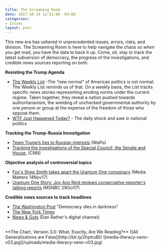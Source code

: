 ```yaml
---
title: The Screaming Room
date: 2017-10-14 12:51:00 -04:00
categories:
- Issues
layout: post
---
```


This new era has ushered in unprecedented issues, errors, risks, and division. The Screaming Room is here to help navigate the chaos so *when* you get mad, you have the data to back it up. Come, sit, stay to track the latest subversion of democracy, the progress of the investigations, and credible news sources reporting on both.

**Resisting the Trump Agenda**
* [The Weekly List](http://theweeklylist.org/) -The “new normal” of American politics is not normal. The Weekly List reminds us of that. On a weekly basis, the List tracks specific news stories representing eroding norms under the current regime. Taken together, they reveal a nation pushed towards authoritarianism, the wielding of unchecked governmental authority by one person or group at the expense of the freedom of those who oppose them.
* [WTF Just Happened Today?](http://bit.ly/2l2FvCp) - The daily shock and awe in national politics


**Tracking the Trump-Russia Investigation**
* [Team Trump’s ties to Russian interests](https://www.washingtonpost.com/graphics/national/trump-russia/?utm_term=.6a7cf975e8b4) (WaPo)
* [Tracking the investigations of the Special Council, the Senate and House.](http://www.cnn.com/interactive/2017/politics/russia-investigations/) (CNN)

**Objective analysis of controversial topics**
* [Fox's Shep Smith takes apart the Uranium One conspiracy](http://bit.ly/2APXpjW) (Media Matters 14Nov17)
* [Uranium One Story: Joy Ann Reid reviews conservative reporter's talking reports](http://bit.ly/2zLpJUp) (MSNBC 29Oct17)

**Credible news sources to track headlines**
* [The Washington Post](https://www.washingtonpost.com/) "Democracy dies in darkness"
* [The New York Times](https://www.nytimes.com/)
* [News & Guts](https://www.newsandgutsmedia.com/) (Dan Rather's digital channel)
<BR>
**The Chart, Version 3.0: What, Exactly, Are We Reading?** ([All Generalizations are False](http://bit.ly/2hptruB))
![media-literacy-venn-v03.jpg](/uploads/media-literacy-venn-v03.jpg)
